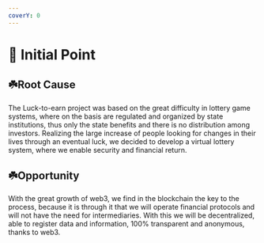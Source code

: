 ```yaml
---
coverY: 0
---
```


# 📍 Initial Point

## ☘️Root Cause

The Luck-to-earn project was based on the great difficulty in lottery game systems, where on the basis are regulated and organized by state institutions, thus only the state benefits and there is no distribution among investors. Realizing the large increase of people looking for changes in their lives through an eventual luck, we decided to develop a virtual lottery system, where we enable security and financial return.

## ☘️Opportunity

With the great growth of web3, we find in the blockchain the key to the process, because it is through it that we will operate financial protocols and will not have the need for intermediaries. With this we will be decentralized, able to register data and information, 100% transparent and anonymous, thanks to web3.





